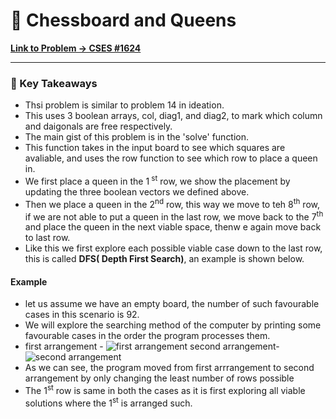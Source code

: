 # 👑 Chessboard and Queens
**[Link to Problem → CSES #1624](https://cses.fi/problemset/task/1624/)**

--- 

### 🧠 Key Takeaways

- Thsi problem is similar to problem 14 in ideation.
- This uses 3 boolean arrays, col, diag1, and diag2, to mark which column and daigonals are free respectively.
- The main gist of this problem is in the 'solve' function.
- This function takes in the input board to see which squares are avaliable, and uses the row function to see which row to place a queen in.
- We first place a queen in the 1<sup> st</sup> row, we show the placement by updating the three boolean vectors we defined above.
- Then we place a queen in the 2<sup>nd</sup> row, this way we move to teh 8<sup>th</sup> row, if we are not able to put a queen in the last row, we move back to the 7<sup>th</sup> and place the queen in the next viable space, thenw e again move back to last row.
- Like this we first explore each possible viable case down to the last row, this is called **DFS( Depth First Search)**, an example is shown below.

#### Example 
- let us assume we have an empty board, the number of such favourable cases in this scenario is 92.
- We will explore the searching method of the computer by printing some favourable cases in the order the program  processes them.
- first arrangement - ![first arrangement](CSES-problemset-solutions\assets\arrange1.png) second arrangement- ![second arrangement](CSES-problemset-solutions\assets\arrange1.png)
- As we can see, the program moved from first arrrangement to second arrangement by only changing the least number of rows possible
- The 1<sup>st</sup> row is same in both the cases as it is first exploring all viable solutions where the 1<sup>st</sup> is arranged such.